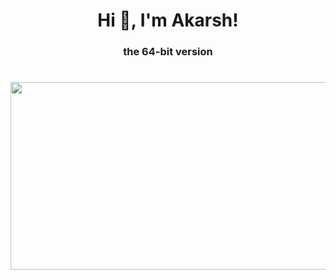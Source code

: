<h1 align="center">Hi 👋, I'm Akarsh!</h1>
<h3 align="center">the 64-bit version</h3>
<h1 alighn="center">
<img
  src="https://render.gitanimals.org/farms/Akarsh-x64"
  width="600"
  height="300"
  align="center"
/>
</h1>
